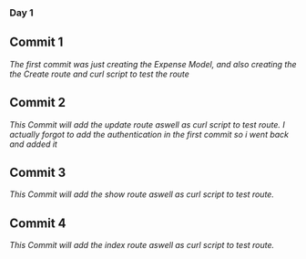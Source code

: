 ### Day 1

  ## Commit 1
  *The first commit was just creating the Expense Model, and also creating the the Create route and curl script to test the route*

  ## Commit 2

  *This Commit will add the update route aswell as curl script to test route. I actually forgot to add the authentication in the first commit so i went back and added it*

  ## Commit 3

  *This Commit will add the show route aswell as curl script to test route.*

  ## Commit 4

  *This Commit will add the index route aswell as curl script to test route.*
